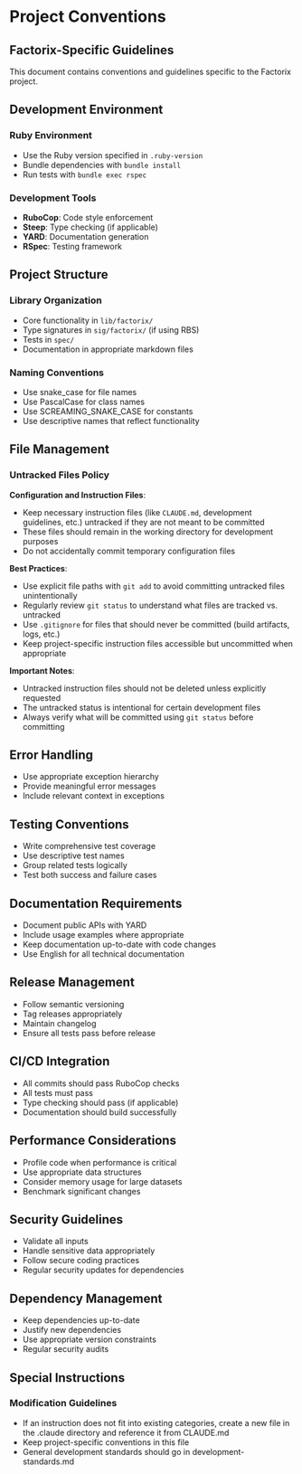 # Project Conventions

## Factorix-Specific Guidelines

This document contains conventions and guidelines specific to the Factorix project.

## Development Environment

### Ruby Environment
- Use the Ruby version specified in `.ruby-version`
- Bundle dependencies with `bundle install`
- Run tests with `bundle exec rspec`

### Development Tools
- **RuboCop**: Code style enforcement
- **Steep**: Type checking (if applicable)
- **YARD**: Documentation generation
- **RSpec**: Testing framework

## Project Structure

### Library Organization
- Core functionality in `lib/factorix/`
- Type signatures in `sig/factorix/` (if using RBS)
- Tests in `spec/`
- Documentation in appropriate markdown files

### Naming Conventions
- Use snake_case for file names
- Use PascalCase for class names
- Use SCREAMING_SNAKE_CASE for constants
- Use descriptive names that reflect functionality

## File Management

### Untracked Files Policy

**Configuration and Instruction Files**: 
- Keep necessary instruction files (like `CLAUDE.md`, development guidelines, etc.) untracked if they are not meant to be committed
- These files should remain in the working directory for development purposes
- Do not accidentally commit temporary configuration files

**Best Practices**:
- Use explicit file paths with `git add` to avoid committing untracked files unintentionally
- Regularly review `git status` to understand what files are tracked vs. untracked
- Use `.gitignore` for files that should never be committed (build artifacts, logs, etc.)
- Keep project-specific instruction files accessible but uncommitted when appropriate

**Important Notes**:
- Untracked instruction files should not be deleted unless explicitly requested
- The untracked status is intentional for certain development files
- Always verify what will be committed using `git status` before committing

## Error Handling
- Use appropriate exception hierarchy
- Provide meaningful error messages
- Include relevant context in exceptions

## Testing Conventions
- Write comprehensive test coverage
- Use descriptive test names
- Group related tests logically
- Test both success and failure cases

## Documentation Requirements
- Document public APIs with YARD
- Include usage examples where appropriate
- Keep documentation up-to-date with code changes
- Use English for all technical documentation

## Release Management
- Follow semantic versioning
- Tag releases appropriately
- Maintain changelog
- Ensure all tests pass before release

## CI/CD Integration
- All commits should pass RuboCop checks
- All tests must pass
- Type checking should pass (if applicable)
- Documentation should build successfully

## Performance Considerations
- Profile code when performance is critical
- Use appropriate data structures
- Consider memory usage for large datasets
- Benchmark significant changes

## Security Guidelines
- Validate all inputs
- Handle sensitive data appropriately
- Follow secure coding practices
- Regular security updates for dependencies

## Dependency Management
- Keep dependencies up-to-date
- Justify new dependencies
- Use appropriate version constraints
- Regular security audits

## Special Instructions

### Modification Guidelines
- If an instruction does not fit into existing categories, create a new file in the .claude directory and reference it from CLAUDE.md
- Keep project-specific conventions in this file
- General development standards should go in development-standards.md